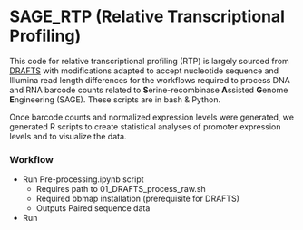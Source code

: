 # SAGE_RTP (Relative Transcriptional Profiling)
This code for relative transcriptional profiling (RTP) is largely sourced from [DRAFTS](https://github.com/ssyim/DRAFTS) with modifications adapted to accept nucleotide sequence and Illumina read length differences for the workflows required to process DNA and RNA barcode counts related to **S**erine-recombinase **A**ssisted **G**enome **E**ngineering (SAGE). These scripts are in bash & Python.

Once barcode counts and normalized expression levels were generated, we generated R scripts to create statistical analyses of promoter expression levels and to visualize the data.

### Workflow

* Run Pre-processing.ipynb script
  * Requires path to 01_DRAFTS_process_raw.sh
  * Required bbmap installation (prerequisite for DRAFTS)
  * Outputs Paired sequence data
* Run 
